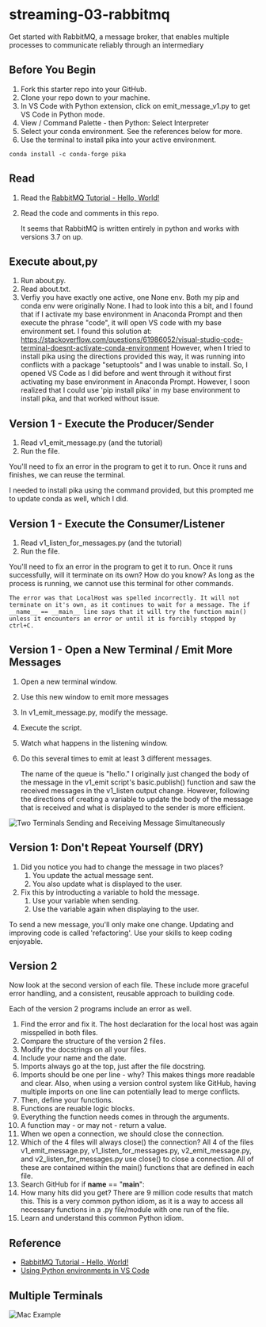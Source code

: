 # streaming-03-rabbitmq

Get started with RabbitMQ, a message broker, that enables multiple processes to communicate reliably through an intermediary

## Before You Begin

1. Fork this starter repo into your GitHub.
1. Clone your repo down to your machine.
1. In VS Code with Python extension, click on emit_message_v1.py to get VS Code in Python mode.
1. View / Command Palette - then Python: Select Interpreter
1. Select your conda environment. See the references below for more.
1. Use the terminal to install pika into your active environment. 

`conda install -c conda-forge pika`

## Read

1. Read the [RabbitMQ Tutorial - Hello, World!](https://www.rabbitmq.com/tutorials/tutorial-one-python.html)
1. Read the code and comments in this repo.

    It seems that RabbitMQ is written entirely in python and works with versions 3.7 on up.

## Execute about,py

1. Run about.py.
1. Read about.txt. 
1. Verfiy you have exactly one active, one None env.
    Both my pip and conda env were originally None. I had to look into this a bit, and I found that if I activate my base environment in Anaconda Prompt and then execute the phrase "code", it will open VS code with my base environment set. I found this solution at:
    https://stackoverflow.com/questions/61986052/visual-studio-code-terminal-doesnt-activate-conda-environment
    However, when I tried to install pika using the directions provided this way, it was running into conflicts with a package "setuptools" and I was unable to install. So, I opened VS Code as I did before and went through it without first activating my base environment in Anaconda Prompt. However, I soon realized that I could use 'pip install pika' in my base environment to install pika, and that worked without issue.

## Version 1 - Execute the Producer/Sender

1. Read v1_emit_message.py (and the tutorial)
1. Run the file. 

You'll need to fix an error in the program to get it to run.
Once it runs and finishes, we can reuse the terminal.

I needed to install pika using the command provided, but this prompted me to update conda as well, which I did.

## Version 1 - Execute the Consumer/Listener

1. Read v1_listen_for_messages.py (and the tutorial)
1. Run the file.

You'll need to fix an error in the program to get it to run.
Once it runs successfully, will it terminate on its own? How do you know? 
As long as the process is running, we cannot use this terminal for other commands. 

    The error was that LocalHost was spelled incorrectly. It will not terminate on it's own, as it continues to wait for a message. The if __name__ == __main__ line says that it will try the function main() unless it encounters an error or until it is forcibly stopped by ctrl+C.

## Version 1 - Open a New Terminal / Emit More Messages

1. Open a new terminal window.
1. Use this new window to emit more messages
1. In v1_emit_message.py, modify the message. 
1. Execute the script. 
1. Watch what happens in the listening window.
1. Do this several times to emit at least 3 different messages.

    The name of the queue is "hello." I originally just changed the body of the message in the v1_emit script's basic.publish() function and saw the received messages in the v1_listen output change. However, following the directions of creating a variable to update the body of the message that is received and what is displayed to the sender is more efficient.

![Two Terminals Sending and Receiving Message Simultaneously](/streaming-03-rabbitmq\SendReceive_2Terminals.JPG)


## Version 1: Don't Repeat Yourself (DRY)

1. Did you notice you had to change the message in two places?
    1. You update the actual message sent. 
    1. You also update what is displayed to the user. 
1. Fix this by introducting a variable to hold the message. 
    1. Use your variable when sending. 
    1. Use the variable again when displaying to the user. 

To send a new message, you'll only make one change.
Updating and improving code is called 'refactoring'. 
Use your skills to keep coding enjoyable. 

## Version 2

Now look at the second version of each file.
These include more graceful error handling,
and a consistent, reusable approach to building code.

Each of the version 2 programs include an error as well. 

1. Find the error and fix it. 
    The host declaration for the local host was again misspelled in both files.
1. Compare the structure of the version 2 files. 
1. Modify the docstrings on all your files.
1. Include your name and the date.
1. Imports always go at the top, just after the file docstring.
1. Imports should be one per line - why?
    This makes things more readable and clear. Also, when using a version control system like GitHub, having multiple imports on one line can potentially lead to merge conflicts.
1. Then, define your functions.
1. Functions are reuable logic blocks.
1. Everything the function needs comes in through the arguments.
1. A function may - or may not - return a value. 
1. When we open a connection, we should close the connection. 
1. Which of the 4 files will always close() the connection?
    All 4 of the files v1_emit_message.py, v1_listen_for_messages.py, v2_emit_message.py, and v2_listen_for_messages.py use close() to close a connection. All of these are contained within the main() functions that are defined in each file.
1. Search GitHub for if __name__ == "__main__":
1. How many hits did you get? 
    There are 9 million code results that match this. This is a very common python idiom, as it is a way to access all necessary functions in a .py file/module with one run of the file.
1. Learn and understand this common Python idiom.

## Reference

- [RabbitMQ Tutorial - Hello, World!](https://www.rabbitmq.com/tutorials/tutorial-one-python.html)
- [Using Python environments in VS Code](https://code.visualstudio.com/docs/python/environments)

## Multiple Terminals

![Mac Example](screenshot.png)
